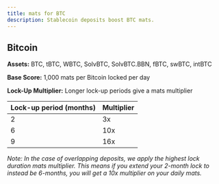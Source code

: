 ```yaml
---
title: mats for BTC
description: Stablecoin deposits boost BTC mats.
---
```


## Bitcoin

**Assets:** BTC, tBTC, WBTC, SolvBTC, SolvBTC.BBN, fBTC, swBTC, intBTC

**Base Score:** 1,000 mats per Bitcoin locked per day &#x20;

**Lock-Up Multiplier:** Longer lock-up periods give a mats multiplier

| Lock-up period (months) | Multiplier |
| ----------------------- | ---------- |
| 2                       | 3x         |
| 6                       | 10x        |
| 9                       | 16x        |

_Note: In the case of overlapping deposits, we apply the highest lock duration mats multiplier. This means if you extend your 2-month lock to instead be 6-months, you will get a 10x multiplier on your daily mats._
